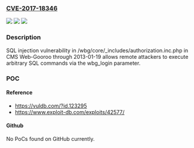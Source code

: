 ### [CVE-2017-18346](https://cve.mitre.org/cgi-bin/cvename.cgi?name=CVE-2017-18346)
![](https://img.shields.io/static/v1?label=Product&message=n%2Fa&color=blue)
![](https://img.shields.io/static/v1?label=Version&message=n%2Fa&color=blue)
![](https://img.shields.io/static/v1?label=Vulnerability&message=n%2Fa&color=brighgreen)

### Description

SQL injection vulnerability in /wbg/core/_includes/authorization.inc.php in CMS Web-Gooroo through 2013-01-19 allows remote attackers to execute arbitrary SQL commands via the wbg_login parameter.

### POC

#### Reference
- https://vuldb.com/?id.123295
- https://www.exploit-db.com/exploits/42577/

#### Github
No PoCs found on GitHub currently.

